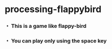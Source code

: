 # processing-flappybird
### ・ This is a game like flappy-bird
### ・ You can play only using the space key
